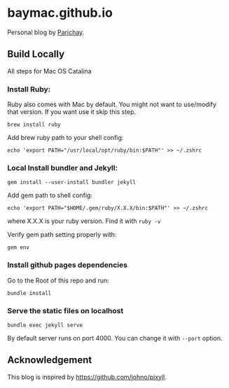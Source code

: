 # baymac.github.io

Personal blog by [Parichay](https://twitter.com/baymac04/).

## Build Locally

All steps for Mac OS Catalina

### Install Ruby:

Ruby also comes with Mac by default. You might not want to use/modify that version. If you want use it skip this step.

```
brew install ruby
```

Add brew ruby path to your shell config:

```
echo 'export PATH="/usr/local/opt/ruby/bin:$PATH"' >> ~/.zshrc
```

### Local Install bundler and Jekyll:
 
 ```
 gem install --user-install bundler jekyll
 ```

Add gem path to shell config:

```
echo 'export PATH="$HOME/.gem/ruby/X.X.X/bin:$PATH"' >> ~/.zshrc
```

where X.X.X is your ruby version. Find it with `ruby -v`

Verify gem path setting properly with:

```
gem env
```

### Install github pages dependencies

Go to the Root of this repo and run:

```
bundle install
```

### Serve the static files on localhost

```
bundle exec jekyll serve
```

By default server runs on port 4000. You can change it with `--port` option.

## Acknowledgement

This blog is inspired by https://github.com/johno/pixyll.
